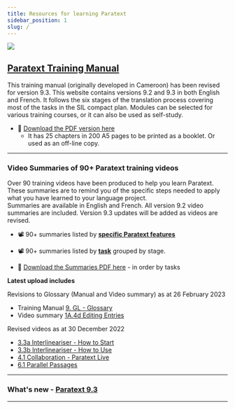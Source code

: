 ```yaml
---
title: Resources for learning Paratext 
sidebar_position: 1
slug: /
---
```


![](pathname:///img/cropped-PT9-web-banner.png)  


## [Paratext Training Manual](Training-Manual/00-Overview.md)
This training manual (originally developed in Cameroon) has been revised for version 9.3. This website contains versions 9.2 and 9.3 in both English and French. It follows the six stages of the translation process covering most of the tasks in the SIL compact plan. Modules can be selected for various training courses, or it can also be used as self-study.

- :book: [Download the PDF version here](pathname:///img/Ptx-man-en-9.3.pdf)  
  - It has 25 chapters in 200 A5 pages to be printed as a booklet. Or used as an off-line copy.
 
   

----
### Video Summaries of 90+ Paratext training videos
Over 90 training videos have been produced to help you learn Paratext. These summaries are to remind you of the specific steps needed to apply what you have learned to your language project.  
Summaries are available in English and French. All version 9.2 video summaries are included. Version 9.3 updates will be added as videos are revised.

-  :film_projector: 90+ summaries listed by [**specific Paratext features**](Video-summaries/00-list-of-videos.md)
-  :film_projector: 90+ summaries listed by [**task**](Video-summaries/00-TOC-overview.md) grouped by stage. 

- :book: [Download the Summaries PDF here](pathname:///img/Ptx-vidsum-en-9.3.pdf) - in order by tasks

**Latest upload includes** 

Revisions to Glossary (Manual and Video summary) as at 26 February 2023

- Training Manual [9. GL - Glossary](Training-Manual/03-Stage-2/9.GL.md)
- Video summary [1A.4d Editing Entries](Video-summaries/02-Stage-1/5.Additional/1A.4d.md)

Revised videos as at 30 December 2022


- [3.3a Interlineariser - How to Start](Video-summaries/04-Stage-3/3.3-Custom-interlinears/3.3a.md)  
- [3.3b  Interlineariser - How to Use](Video-summaries/04-Stage-3/3.3-Custom-interlinears/3.3b.md)  
- [4.1 Collaboration - Paratext Live](Video-summaries/05-Stage-4/4.1.md)  
- [6.1 Parallel Passages](Video-summaries/07-Stage-6/6.1a.md)
----


### What's new - [Paratext 9.3](Video-summaries/00-Whats-new.md)

----
